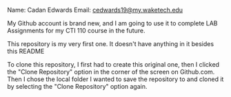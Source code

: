 Name: Cadan Edwards
Email: cedwards19@my.waketech.edu

My Github account is brand new, and I am going to use it to complete LAB Assignments for my CTI 110 course in the future.

This repository is my very first one. It doesn't have anything in it besides this README

To clone this repository, I first had to create this original one, then I clicked the "Clone Repository" option in the corner of the screen on Github.com. Then I chose the local folder I wanted to save the repository to and cloned it by selecting the
"Clone Repository" option again.
